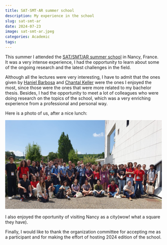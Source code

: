 ```yaml
---
title: SAT-SMT-AR summer school
description: My experience in the school
slug: sat-smt-ar
date: 2024-07-23
image: sat-smt-ar.jpeg
categories: Academic
tags:
---
```


This summer I attended the  [SAT/SMT/AR summer school](https://sat-smt-ar-school.gitlab.io/www/2024/index.html) in Nancy, France. It was a very intense experience, I had the opportunity to learn about some of the ongoing research and the latest challenges in the field.

Although all the lectures were very interesting, I have to admit that the ones given by [Haniel Barbosa](https://hanielbarbosa.com/) and [Chantal Keller](https://www.lri.fr/~keller/index-en.html) were the ones I enjoyed the most, since those were the ones that were more related to my bachelor thesis. Besides, I had the opportunity to meet a lot of colleagues who were doing research on the topics of the school, which was a very enriching experience from a professional and personal way.

Here is a photo of us, after a nice lunch:

![Image of the attendants](sat-smt-ar-2.jpeg)

I also enjoyed the oportunity of visiting Nancy as a city(wow! what a square they have).

Finally, I would like to thank the organization committee for accepting me as a participant and for making the effort of hosting 2024 edition of the school.
